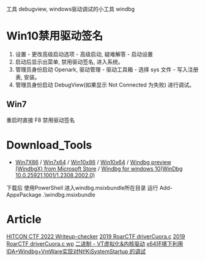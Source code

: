 工具
debugview, windows驱动调试的小工具
windbg

# Win10禁用驱动签名
1. 设置 - 更改高级启动选项 - 高级启动, 疑难解答 - 启动设置
2. 启动后显示出菜单, 禁用驱动签名, 进入系统。
3. 管理员身份启动 Openark,  驱动管理 - 驱动工具箱 - 选择 sys 文件 - 写入注册表, 安装。
4. 管理员身份启动 DebugView(如果显示 Not Connected 为失败) 进行调试。
## Win7
重启时直接 F8 禁用驱动签名



# Download_Tools
- [Win7X86](http://download.microsoft.com/download/A/6/A/A6AC035D-DA3F-4F0C-ADA4-37C8E5D34E3D/setup/WinSDKDebuggingTools/dbg_x86.msi​)
/ [Win7x64](http://download.microsoft.com/download/A/6/A/A6AC035D-DA3F-4F0C-ADA4-37C8E5D34E3D/setup/WinSDKDebuggingTools_amd64/dbg_amd64.msi​)
/ [Win10x86](https://download.microsoft.com/download/4/2/2/42245968-6A79-4DA7-A5FB-08C0AD0AE661/windowssdk/Installers/X86%20Debuggers%20And%20Tools-x86_en-us.msi​)
/ [Win10x64](https://download.microsoft.com/download/4/2/2/42245968-6A79-4DA7-A5FB-08C0AD0AE661/windowssdk/Installers/X64%20Debuggers%20And%20Tools-x64_en-us.msi​)
/ [Windbg preview (WindbgX) from Microsoft Store​](https://www.microsoft.com/store/p/windbg/9pgjgd53tn86​)
/ [Windbg for windows 10(WinDbg 10.0.25921.1001/1.2308.2002.0)​](https://windbg.download.prss.microsoft.com/dbazure/prod/1-2308-2002-0/windbg.msixbundle​)

下载后 使用PowerShell 进入windbg.msixbundle所在目录​
运行 Add-AppxPackage .\windbg.msixbundle

# Article

[HITCON CTF 2022 Writeup-checker](https://www.bilibili.com/read/cv20807188/)
[2019 RoarCTF driverCuora.c](https://github.com/berTrAM888/RoarCTF-Writeup-some-Source-Code/blob/master/Reverse/zprotect/src/driverCuora.c)
[2019 RoarCTF driverCuora.c wp](https://www.secpulse.com/archives/115908.html)
[二进制 - VT虚拟化&内核驱动](https://www.bilibili.com/video/BV1Yw4m117SN/)
[x64环境下利用IDA+Windbg+VmWare实现对Nt!KiSystemStartup 的调试](https://mp.weixin.qq.com/s/001s9A9vvfAjWAdPSTturA)
